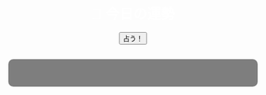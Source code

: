 <!DOCTYPE html>
<html lang="ja">
<head>
  <meta charset="UTF-8">
  <title>今日の運勢</title>
  <style>
    body {
      font-family: sans-serif;
      text-align: center;
      margin-top: 100px;
      background-image: url("https://source.unsplash.com/1600x900/?crystal,galaxy,magic");
      background-size: cover;
      background-position: center;
      background-attachment: fixed;
      color: white;
    }

    button {
      font-size: 1.5em;
      padding: 10px 30px;
      border: none;
      border-radius: 10px;
      background: rgba(0, 0, 0, 0.6);
      color: white;
      cursor: pointer;
    }

    #result {
      font-size: 2em;
      margin-top: 30px;
      padding: 1em;
      background: rgba(0, 0, 0, 0.5);
      border-radius: 10px;
      text-shadow: 1px 1px 3px black;
    }
  </style>
</head>
<body>
  <h1>🔮 今日の運勢</h1>
  <button onclick="showFortune()">占う！</button>
  <div id="result"></div>

  <script>
    const fortunes = [
      '🌟 大吉：最高の一日になります！',
      '😊 中吉：いい感じの運勢です。',
      '😐 小吉：まあまあ平和な日です。',
      '😅 凶：慎重に過ごしましょう。',
      '💀 大凶：今日はおとなしく...'
    ];

    function showFortune() {
      const result = fortunes[Math.floor(Math.random() * fortunes.length)];
      document.getElementById('result').innerText = result;
    }
  </script>
</body>
</html>
